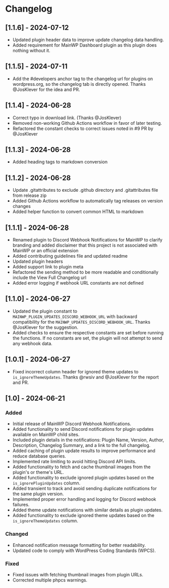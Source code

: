 # Changelog

## [1.1.6] - 2024-07-12
- Updated plugin header data to improve update changelog data handling.
- Added requirement for MainWP Dashboard plugin as this plugin does nothing without it.

## [1.1.5] - 2024-07-11
- Add the #developers anchor tag to the changelog url for plugins on wordpress.org, so the changelog tab is directly opened. Thanks @JosKlever for the idea and PR.

## [1.1.4] - 2024-06-28
- Correct typo in download link. (Thanks @JosKlever)
- Removed non-working Github Actions workflow in favor of later testing.
- Refactored the constant checks to correct issues noted in #9 PR by @JosKlever

## [1.1.3] - 2024-06-28
- Added heading tags to markdown conversion

## [1.1.2] - 2024-06-28
- Update .gitattributes to exclude .github directory and .gitattributes file from release zip
- Added Github Actions workflow to automatically tag releases on version changes
- Added helper function to convert common HTML to markdown

## [1.1.1] - 2024-06-28
- Renamed plugin to Discord Webhook Notifications for MainWP to clarify branding and added disclaimer that this project is not associated with MainWP or an official extension
- Added contributing guidelines file and updated readme
- Updated plugin headers
- Added support link to plugin meta
- Refactored the sending method to be more readable and conditionally include the View Full Changelog url
- Added error logging if webhook URL constants are not defined

## [1.1.0] - 2024-06-27
- Updated the plugin constant to `MAINWP_PLUGIN_UPDATES_DISCORD_WEBHOOK_URL` with backward compatibility for the `MAINWP_UPDATES_DISCORD_WEBHOOK_URL`. Thanks @JosKlever for the suggestion.
- Added checks to ensure the respective constants are set before running the functions. If no constants are set, the plugin will not attempt to send any webhook data.

## [1.0.1] - 2024-06-27
- Fixed incorrect column header for ignored theme updates to `is_ignoreThemeUpdates`. Thanks @rwsiv and @JosKlever for the report and PR.

## [1.0] - 2024-06-21

### Added
- Initial release of MainWP Discord Webhook Notifications.
- Added functionality to send Discord notifications for plugin updates available on MainWP child sites.
- Included plugin details in the notifications: Plugin Name, Version, Author, Description, Changelog Summary, and a link to the full changelog.
- Added caching of plugin update results to improve performance and reduce database queries.
- Implemented rate limiting to avoid hitting Discord API limits.
- Added functionality to fetch and cache thumbnail images from the plugin's or theme's URL.
- Added functionality to exclude ignored plugin updates based on the `is_ignorePluginUpdates` column.
- Added transient to track and avoid sending duplicate notifications for the same plugin version.
- Implemented proper error handling and logging for Discord webhook failures.
- Added theme update notifications with similar details as plugin updates.
- Added functionality to exclude ignored theme updates based on the `is_ignoreThemeUpdates` column.

### Changed
- Enhanced notification message formatting for better readability.
- Updated code to comply with WordPress Coding Standards (WPCS).

### Fixed
- Fixed issues with fetching thumbnail images from plugin URLs.
- Corrected multiple phpcs warnings.

